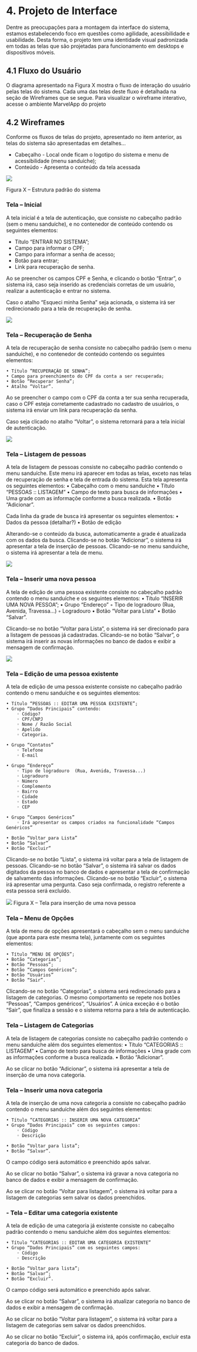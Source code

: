 # 4. Projeto de Interface
Dentre as preocupações para a montagem da interface do sistema, estamos estabelecendo foco em questões como agilidade, acessibilidade e usabilidade. Desta forma, o projeto tem uma identidade visual padronizada em todas as telas que são projetadas para funcionamento em desktops e dispositivos móveis.

## 4.1 Fluxo do Usuário
O diagrama apresentado na Figura X mostra o fluxo de interação do usuário pelas telas do sistema. Cada uma das telas deste fluxo é detalhada na seção de Wireframes que se segue. Para visualizar o wireframe interativo, acesse o ambiente MarvelApp do projeto

## 4.2 Wireframes
Conforme os fluxos de telas do projeto, apresentado no item anterior, as telas do sistema são apresentadas em detalhes...

* Cabeçalho - Local onde ficam o logotipo do sistema e menu de acessibilidade (menu sanduíche);
* Conteúdo - Apresenta o conteúdo da tela acessada

<img src='img/interface/Estrutura_Padrao.png'>

Figura X – Estrutura padrão do sistema


### Tela – Inicial

A tela inicial é a tela de autenticação, que consiste no cabeçalho padrão (sem o menu sanduíche), e no contenedor de conteúdo contendo os seguintes elementos:

* Título “ENTRAR NO SISTEMA”;
* Campo para informar o CPF;
* Campo para informar a senha de acesso;
* Botão para entrar;
* Link para recuperação de senha.

Ao se preencher os campos CPF e Senha, e clicando o botão “Entrar”, o sistema irá, caso seja inserido as credenciais corretas de um usuário, realizar a autenticação e entrar no sistema.

Caso o atalho “Esqueci minha Senha” seja acionada, o sistema irá ser redirecionado para a tela de recuperação de senha.

<img src='img/interface/Tela_Inicial.png'>


### Tela – Recuperação de Senha

A tela de recuperação de senha consiste no cabeçalho padrão (sem o menu sanduíche), e no contenedor de conteúdo contendo os seguintes elementos:

    • Título “RECUPERAÇÃO DE SENHA”;
    • Campo para preenchimento do CPF da conta a ser recuperada;
    • Botão “Recuperar Senha”;
    • Atalho “Voltar”.

Ao se preencher o campo com o CPF da conta a ter sua senha recuperada, caso o CPF esteja corretamente cadastrado no cadastro de usuários, o sistema irá enviar um link para recuperação da senha.

Caso seja clicado no atalho “Voltar”, o sistema retornará para a tela inicial de autenticação.


<img src='img/interface/Tela_Recuperacao_Senha.png'>



### Tela – Listagem de pessoas

A tela de listagem de pessoas consiste no cabeçalho padrão contendo o menu sanduíche. Este menu irá aparecer em todas as telas, exceto nas telas de recuperação de senha e tela de entrada do sistema. Esta tela apresenta os seguintes elementos:
    • Cabeçalho com o menu sanduíche
    • Título “PESSOAS :: LISTAGEM”
    • Campo de texto para busca de informações
    • Uma grade com as informaçõe conforme a busca realizada.
    • Botão “Adicionar”.


Cada linha da grade de busca irá apresentar os seguintes elementos:
    • Dados da pessoa (detalhar?)
    • Botão de edição

Alterando-se o conteúdo da busca, automaticamente a grade é atualizada com os dados da busca.
Clicando-se no botão “Adicionar”, o sistema irá apresentar a tela de inserção de pessoas.
Clicando-se no menu sanduíche, o sistema irá apresentar a tela de menu.

<img src='img/interface/Tela_Listagem_Pessoas.png'>



### Tela – Inserir uma nova pessoa

A tela de edição de uma pessoa existente consiste no cabeçalho padrão contendo o menu sanduíche e os seguintes elementos:
    • Título “INSERIR UMA NOVA PESSOA”;
    • Grupo “Endereço”
        ◦ Tipo de logradouro  (Rua, Avenida, Travessa...)
        ◦ Logradouro
    • Botão “Voltar para Lista”
    • Botão “Salvar”.

Clicando-se no botão “Voltar para Lista”, o sistema irá ser direcionado para a listagem de pessoas já cadastradas.
Clicando-se no botão “Salvar”, o sistema irá inserir as novas informações no banco de dados e exibir a mensagem de confirmação.

<img src='img/interface/Tela_Inserir_Pessoas.png'>








### Tela – Edição de uma pessoa existente

A tela de edição de uma pessoa existente consiste no cabeçalho padrão contendo o menu sanduíche e os seguintes elementos:

    • Título “PESSOAS :: EDITAR UMA PESSOA EXISTENTE”;
    • Grupo “Dados Principais” contendo: 
        ◦ Código?
        ◦ CPF/CNPJ
        ◦ Nome / Razão Social
        ◦ Apelido
        ◦ Categoria.

    • Grupo “Contatos”
        ◦ Telefone
        ◦ E-mail

    • Grupo “Endereço”
        ◦ Tipo de logradouro  (Rua, Avenida, Travessa...)
        ◦ Logradouro
        ◦ Número
        ◦ Complemento
        ◦ Bairro
        ◦ Cidade
        ◦ Estado
        ◦ CEP

    • Grupo “Campos Genéricos” 
        ◦ Irá apresentar os campos criados na funcionalidade “Campos Genéricos”

    • Botão “Voltar para Lista”
    • Botão “Salvar”
    • Botão “Excluir”


Clicando-se no botão “Lista”, o sistema irá voltar para a tela de listagem de pessoas.
Clicando-se no botão “Salvar”, o sistema irá salvar os dados digitados da pessoa no banco de dados e apresentar a tela de confirmação de salvamento das informações.
Clicando-se no botão “Excluir”, o sistema irá apresentar uma pergunta. Caso seja confirmada, o registro referente a esta pessoa será excluído.

<img src='img/interface/Tela_Editar_Pessoas.png'>
Figura X – Tela para inserção de uma nova pessoa


### Tela – Menu de Opções

A tela de menu de opções apresentará o cabeçalho sem o menu sanduíche (que aponta para este mesma tela), juntamente com os seguintes elementos:

    • Título “MENU DE OPÇÕES”;
    • Botão “Categorias”;
    • Botão “Pessoas”;
    • Botão “Campos Genéricos”;
    • Botão “Usuários”
    • Botão “Sair”.

Clicando-se no botão “Categorias”, o sistema será redirecionado para a listagem de categorias. O mesmo comportamento se repete nos botões “Pessoas”, “Campos genéricos”, “Usuários”. A única exceção é o botão “Sair”, que finaliza a sessão e o sistema retorna para a tela de autenticação.


### Tela – Listagem de Categorias

A tela de listagem de categorias consiste no cabeçalho padrão contendo o menu sanduíche além dos seguintes elementos:
    • Título “CATEGORIAS :: LISTAGEM”
    • Campo de texto para busca de informações
    • Uma grade com as informações conforme a busca realizada.
    • Botão “Adicionar”.

Ao se clicar no botão “Adicionar”, o sistema irá apresentar a tela de inserção de uma nova categoria.


### Tela – Inserir uma nova categoria

A tela de inserção de uma nova categoria a consiste no cabeçalho padrão contendo o menu sanduíche além dos seguintes elementos:

    • Título “CATEGORIAS :: INSERIR UMA NOVA CATEGORIA”
    • Grupo “Dados Principais” com os seguintes campos:
        ◦ Código
        ◦ Descrição

    • Botão “Voltar para lista”;
    • Botão “Salvar”.


O campo código será automático e preenchido após salvar.

Ao se clicar no botão “Salvar”, o sistema irá gravar a nova categoria no banco de dados e exibir a mensagem de confirmação.

Ao se clicar no botão “Voltar para listagem”, o sistema irá voltar para a listagem de categorias sem salvar os dados preenchidos.

### - Tela – Editar uma categoria existente

A tela de edição de uma categoria já existente consiste no cabeçalho padrão contendo o menu sanduíche além dos seguintes elementos:

    • Título “CATEGORIAS :: EDITAR UMA CATEGORIA EXISTENTE”
    • Grupo “Dados Principais” com os seguintes campos:
        ◦ Código
        ◦ Descrição

    • Botão “Voltar para lista”;
    • Botão “Salvar”;
    • Botão “Excluir”.


O campo código será automático e preenchido após salvar.

Ao se clicar no botão “Salvar”, o sistema irá atualizar categoria no banco de dados e exibir a mensagem de confirmação.

Ao se clicar no botão “Voltar para listagem”, o sistema irá voltar para a listagem de categorias sem salvar os dados preenchidos.

Ao se clicar no botão “Excluir”, o sistema irá, após confirmação, excluir esta categoria do banco de dados.

